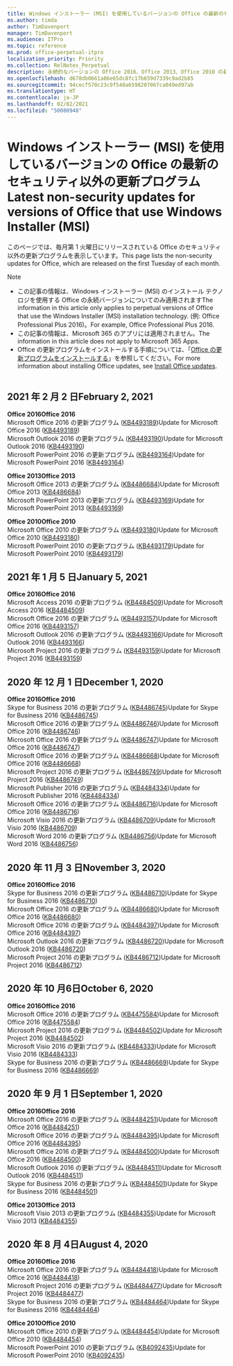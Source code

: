 ```yaml
---
title: Windows インストーラー (MSI) を使用しているバージョンの Office の最新のセキュリティ以外の更新プログラム
ms.author: timda
author: TimDavenport
manager: TimDavenport
ms.audience: ITPro
ms.topic: reference
ms.prod: office-perpetual-itpro
localization_priority: Priority
ms.collection: RelNotes_Perpetual
description: 永続的なバージョンの Office 2016、Office 2013、Office 2010 の最新のセキュリティ以外の更新プログラム情報へのリンクを IT 技術者に提供します
ms.openlocfilehash: d678db0661a86e65dc8fc17b659d7339c9ad2b65
ms.sourcegitcommit: 94cecf570c23c9f540a659820706fca049ed97ab
ms.translationtype: HT
ms.contentlocale: ja-JP
ms.lasthandoff: 02/02/2021
ms.locfileid: "50080948"
---
```

# <a name="latest-non-security-updates-for-versions-of-office-that-use-windows-installer-msi"></a><span data-ttu-id="3a81d-103">Windows インストーラー (MSI) を使用しているバージョンの Office の最新のセキュリティ以外の更新プログラム</span><span class="sxs-lookup"><span data-stu-id="3a81d-103">Latest non-security updates for versions of Office that use Windows Installer (MSI)</span></span>

<span data-ttu-id="3a81d-104">このページでは、毎月第 1 火曜日にリリースされている Office のセキュリティ以外の更新プログラムを表示しています。</span><span class="sxs-lookup"><span data-stu-id="3a81d-104">This page lists the non-security updates for Office, which are released on the first Tuesday of each month.</span></span>

> [!NOTE]
> - <span data-ttu-id="3a81d-105">この記事の情報は、Windows インストーラー (MSI) のインストール テクノロジを使用する Office の永続バージョンについてのみ適用されます</span><span class="sxs-lookup"><span data-stu-id="3a81d-105">The information in this article only applies to perpetual versions of Office that use the Windows Installer (MSI) installation technology.</span></span> <span data-ttu-id="3a81d-106">(例: Office Professional Plus 2016)。</span><span class="sxs-lookup"><span data-stu-id="3a81d-106">For example, Office Professional Plus 2016.</span></span>
> - <span data-ttu-id="3a81d-107">この記事の情報は、Microsoft 365 のアプリには適用されません。</span><span class="sxs-lookup"><span data-stu-id="3a81d-107">The information in this article does not apply to Microsoft 365 Apps.</span></span>
> - <span data-ttu-id="3a81d-108">Office の更新プログラムをインストールする手順については、「[Office の更新プログラムをインストールする](https://support.office.com/article/2ab296f3-7f03-43a2-8e50-46de917611c5)」を参照してください。</span><span class="sxs-lookup"><span data-stu-id="3a81d-108">For more information about installing Office updates, see [Install Office updates](https://support.office.com/article/2ab296f3-7f03-43a2-8e50-46de917611c5).</span></span>
<br/><br/>

## <a name="february-2-2021"></a><span data-ttu-id="3a81d-109">2021 年 2 月 2 日</span><span class="sxs-lookup"><span data-stu-id="3a81d-109">February 2, 2021</span></span>
<span data-ttu-id="3a81d-110">**Office 2016**</span><span class="sxs-lookup"><span data-stu-id="3a81d-110">**Office 2016**</span></span><br/>
<span data-ttu-id="3a81d-111">Microsoft Office 2016 の更新プログラム ([KB4493189](https://support.microsoft.com/help/4493189))</span><span class="sxs-lookup"><span data-stu-id="3a81d-111">Update for Microsoft Office 2016 ([KB4493189](https://support.microsoft.com/help/4493189))</span></span> </br> <span data-ttu-id="3a81d-112">Microsoft Outlook 2016 の更新プログラム ([KB4493190](https://support.microsoft.com/help/4493190))</span><span class="sxs-lookup"><span data-stu-id="3a81d-112">Update for Microsoft Outlook 2016 ([KB4493190](https://support.microsoft.com/help/4493190))</span></span> </br> <span data-ttu-id="3a81d-113">Microsoft PowerPoint 2016 の更新プログラム ([KB4493164](https://support.microsoft.com/help/4493164))</span><span class="sxs-lookup"><span data-stu-id="3a81d-113">Update for Microsoft PowerPoint 2016 ([KB4493164](https://support.microsoft.com/help/4493164))</span></span> </br> 

<span data-ttu-id="3a81d-114">**Office 2013**</span><span class="sxs-lookup"><span data-stu-id="3a81d-114">**Office 2013**</span></span><br/>
<span data-ttu-id="3a81d-115">Microsoft Office 2013 の更新プログラム ([KB4486684](https://support.microsoft.com/help/4486684))</span><span class="sxs-lookup"><span data-stu-id="3a81d-115">Update for Microsoft Office 2013 ([KB4486684](https://support.microsoft.com/help/4486684))</span></span> </br>
<span data-ttu-id="3a81d-116">Microsoft PowerPoint 2013 の更新プログラム ([KB4493169](https://support.microsoft.com/help/4493169))</span><span class="sxs-lookup"><span data-stu-id="3a81d-116">Update for Microsoft PowerPoint 2013 ([KB4493169](https://support.microsoft.com/help/4493169))</span></span> </br>

<span data-ttu-id="3a81d-117">**Office 2010**</span><span class="sxs-lookup"><span data-stu-id="3a81d-117">**Office 2010**</span></span><br/>
<span data-ttu-id="3a81d-118">Microsoft Office 2010 の更新プログラム ([KB4493180](https://support.microsoft.com/help/4493180))</span><span class="sxs-lookup"><span data-stu-id="3a81d-118">Update for Microsoft Office 2010 ([KB4493180](https://support.microsoft.com/help/4493180))</span></span> </br>
<span data-ttu-id="3a81d-119">Microsoft PowerPoint 2010 の更新プログラム ([KB4493179](https://support.microsoft.com/help/4493179))</span><span class="sxs-lookup"><span data-stu-id="3a81d-119">Update for Microsoft PowerPoint 2010 ([KB4493179](https://support.microsoft.com/help/4493179))</span></span></br>


## <a name="january-5-2021"></a><span data-ttu-id="3a81d-120">2021 年 1 月 5 日</span><span class="sxs-lookup"><span data-stu-id="3a81d-120">January 5, 2021</span></span>
<span data-ttu-id="3a81d-121">**Office 2016**</span><span class="sxs-lookup"><span data-stu-id="3a81d-121">**Office 2016**</span></span></br>
<span data-ttu-id="3a81d-122">Microsoft Access 2016 の更新プログラム ([KB4484509](https://support.microsoft.com/help/4484509))</span><span class="sxs-lookup"><span data-stu-id="3a81d-122">Update for Microsoft Access 2016 ([KB4484509](https://support.microsoft.com/help/4484509))</span></span> </br>
<span data-ttu-id="3a81d-123">Microsoft Office 2016 の更新プログラム ([KB4493157](https://support.microsoft.com/help/4493157))</span><span class="sxs-lookup"><span data-stu-id="3a81d-123">Update for Microsoft Office 2016 ([KB4493157](https://support.microsoft.com/help/4493157))</span></span> </br>
<span data-ttu-id="3a81d-124">Microsoft Outlook 2016 の更新プログラム ([KB4493166](https://support.microsoft.com/help/4493166))</span><span class="sxs-lookup"><span data-stu-id="3a81d-124">Update for Microsoft Outlook 2016 ([KB4493166](https://support.microsoft.com/help/4493166))</span></span> </br>
<span data-ttu-id="3a81d-125">Microsoft Project 2016 の更新プログラム ([KB4493159](https://support.microsoft.com/help/4493159))</span><span class="sxs-lookup"><span data-stu-id="3a81d-125">Update for Microsoft Project 2016 ([KB4493159](https://support.microsoft.com/help/4493159))</span></span> </br>


## <a name="december-1-2020"></a><span data-ttu-id="3a81d-126">2020 年 12 月 1 日</span><span class="sxs-lookup"><span data-stu-id="3a81d-126">December 1, 2020</span></span>
<span data-ttu-id="3a81d-127">**Office 2016**</span><span class="sxs-lookup"><span data-stu-id="3a81d-127">**Office 2016**</span></span><br/>
<span data-ttu-id="3a81d-128">Skype for Business 2016 の更新プログラム ([KB4486745](https://support.microsoft.com/help/4486745))</span><span class="sxs-lookup"><span data-stu-id="3a81d-128">Update for Skype for Business 2016 ([KB4486745](https://support.microsoft.com/help/4486745))</span></span> <br/>
<span data-ttu-id="3a81d-129">Microsoft Office 2016 の更新プログラム ([KB4486746](https://support.microsoft.com/help/4486746))</span><span class="sxs-lookup"><span data-stu-id="3a81d-129">Update for Microsoft Office 2016 ([KB4486746](https://support.microsoft.com/help/4486746))</span></span> <br/> <span data-ttu-id="3a81d-130">Microsoft Office 2016 の更新プログラム ([KB4486747](https://support.microsoft.com/help/4486747))</span><span class="sxs-lookup"><span data-stu-id="3a81d-130">Update for Microsoft Office 2016 ([KB4486747](https://support.microsoft.com/help/4486747))</span></span> <br/> <span data-ttu-id="3a81d-131">Microsoft Office 2016 の更新プログラム ([KB4486668](https://support.microsoft.com/help/4486668))</span><span class="sxs-lookup"><span data-stu-id="3a81d-131">Update for Microsoft Office 2016 ([KB4486668](https://support.microsoft.com/help/4486668))</span></span> <br/>
<span data-ttu-id="3a81d-132">Microsoft Project 2016 の更新プログラム ([KB4486749](https://support.microsoft.com/help/4486749))</span><span class="sxs-lookup"><span data-stu-id="3a81d-132">Update for Microsoft Project 2016 ([KB4486749](https://support.microsoft.com/help/4486749))</span></span> <br/> <span data-ttu-id="3a81d-133">Microsoft Publisher 2016 の更新プログラム ([KB4484334](https://support.microsoft.com/help/4484334))</span><span class="sxs-lookup"><span data-stu-id="3a81d-133">Update for Microsoft Publisher 2016 ([KB4484334](https://support.microsoft.com/help/4484334))</span></span> <br/> <span data-ttu-id="3a81d-134">Microsoft Office 2016 の更新プログラム ([KB4486716](https://support.microsoft.com/help/4486716))</span><span class="sxs-lookup"><span data-stu-id="3a81d-134">Update for Microsoft Office 2016 ([KB4486716](https://support.microsoft.com/help/4486716))</span></span> <br/> <span data-ttu-id="3a81d-135">Microsoft Visio 2016 の更新プログラム ([KB4486709](https://support.microsoft.com/help/4486709))</span><span class="sxs-lookup"><span data-stu-id="3a81d-135">Update for Microsoft Visio 2016 ([KB4486709](https://support.microsoft.com/help/4486709))</span></span> <br/>
<span data-ttu-id="3a81d-136">Microsoft Word 2016 の更新プログラム ([KB4486756](https://support.microsoft.com/help/4486756))</span><span class="sxs-lookup"><span data-stu-id="3a81d-136">Update for Microsoft Word 2016 ([KB4486756](https://support.microsoft.com/help/4486756))</span></span> <br/> 


## <a name="november-3-2020"></a><span data-ttu-id="3a81d-137">2020 年 11 月 3 日</span><span class="sxs-lookup"><span data-stu-id="3a81d-137">November 3, 2020</span></span>
<span data-ttu-id="3a81d-138">**Office 2016**</span><span class="sxs-lookup"><span data-stu-id="3a81d-138">**Office 2016**</span></span><br/>
<span data-ttu-id="3a81d-139">Skype for Business 2016 の更新プログラム ([KB4486710](https://support.microsoft.com/help/4486710))</span><span class="sxs-lookup"><span data-stu-id="3a81d-139">Update for Skype for Business 2016 ([KB4486710](https://support.microsoft.com/help/4486710))</span></span> <br/>
<span data-ttu-id="3a81d-140">Microsoft Office 2016 の更新プログラム ([KB4486680](https://support.microsoft.com/help/4486680))</span><span class="sxs-lookup"><span data-stu-id="3a81d-140">Update for Microsoft Office 2016 ([KB4486680](https://support.microsoft.com/help/4486680))</span></span> <br/>
<span data-ttu-id="3a81d-141">Microsoft Office 2016 の更新プログラム ([KB4484397](https://support.microsoft.com/help/4484397))</span><span class="sxs-lookup"><span data-stu-id="3a81d-141">Update for Microsoft Office 2016 ([KB4484397](https://support.microsoft.com/help/4484397))</span></span> <br/>
<span data-ttu-id="3a81d-142">Microsoft Outlook 2016 の更新プログラム ([KB4486720](https://support.microsoft.com/help/4486720))</span><span class="sxs-lookup"><span data-stu-id="3a81d-142">Update for Microsoft Outlook 2016 ([KB4486720](https://support.microsoft.com/help/4486720))</span></span> <br/>
<span data-ttu-id="3a81d-143">Microsoft Project 2016 の更新プログラム ([KB4486712](https://support.microsoft.com/help/4486712))</span><span class="sxs-lookup"><span data-stu-id="3a81d-143">Update for Microsoft Project 2016 ([KB4486712](https://support.microsoft.com/help/4486712))</span></span> <br/>


## <a name="october-6-2020"></a><span data-ttu-id="3a81d-144">2020 年 10 月6日</span><span class="sxs-lookup"><span data-stu-id="3a81d-144">October 6, 2020</span></span>
<span data-ttu-id="3a81d-145">**Office 2016**</span><span class="sxs-lookup"><span data-stu-id="3a81d-145">**Office 2016**</span></span><br/>
<span data-ttu-id="3a81d-146">Microsoft Office 2016 の更新プログラム ([KB4475584](https://support.microsoft.com/help/4475584))</span><span class="sxs-lookup"><span data-stu-id="3a81d-146">Update for Microsoft Office 2016 ([KB4475584](https://support.microsoft.com/help/4475584))</span></span><br/>
<span data-ttu-id="3a81d-147">Microsoft Project 2016 の更新プログラム ([KB4484502](https://support.microsoft.com/help/4484502))</span><span class="sxs-lookup"><span data-stu-id="3a81d-147">Update for Microsoft Project 2016 ([KB4484502](https://support.microsoft.com/help/4484502))</span></span><br/>
<span data-ttu-id="3a81d-148">Microsoft Visio 2016 の更新プログラム ([KB4484333](https://support.microsoft.com/help/4484333))</span><span class="sxs-lookup"><span data-stu-id="3a81d-148">Update for Microsoft Visio 2016 ([KB4484333](https://support.microsoft.com/help/4484333))</span></span><br/>
<span data-ttu-id="3a81d-149">Skype for Business 2016 の更新プログラム ([KB4486669](https://support.microsoft.com/help/4486669))</span><span class="sxs-lookup"><span data-stu-id="3a81d-149">Update for Skype for Business 2016 ([KB4486669](https://support.microsoft.com/help/4486669))</span></span><br/> 

## <a name="september-1-2020"></a><span data-ttu-id="3a81d-150">2020 年 9 月 1 日</span><span class="sxs-lookup"><span data-stu-id="3a81d-150">September 1, 2020</span></span>
<span data-ttu-id="3a81d-151">**Office 2016**</span><span class="sxs-lookup"><span data-stu-id="3a81d-151">**Office 2016**</span></span><br/>
<span data-ttu-id="3a81d-152">Microsoft Office 2016 の更新プログラム ([KB4484251](https://support.microsoft.com/help/4484251))</span><span class="sxs-lookup"><span data-stu-id="3a81d-152">Update for Microsoft Office 2016 ([KB4484251](https://support.microsoft.com/help/4484251))</span></span><br/>
<span data-ttu-id="3a81d-153">Microsoft Office 2016 の更新プログラム ([KB4484395](https://support.microsoft.com/help/4484395))</span><span class="sxs-lookup"><span data-stu-id="3a81d-153">Update for Microsoft Office 2016 ([KB4484395](https://support.microsoft.com/help/4484395))</span></span><br/> <span data-ttu-id="3a81d-154">Microsoft Office 2016 の更新プログラム ([KB4484500](https://support.microsoft.com/help/4484500))</span><span class="sxs-lookup"><span data-stu-id="3a81d-154">Update for Microsoft Office 2016 ([KB4484500](https://support.microsoft.com/help/4484500))</span></span> <br/>
<span data-ttu-id="3a81d-155">Microsoft Outlook 2016 の更新プログラム ([KB4484511](https://support.microsoft.com/help/4484511))</span><span class="sxs-lookup"><span data-stu-id="3a81d-155">Update for Microsoft Outlook 2016 ([KB4484511](https://support.microsoft.com/help/4484511))</span></span> <br/>
<span data-ttu-id="3a81d-156">Skype for Business 2016 の更新プログラム ([KB4484501](https://support.microsoft.com/help/4484501))</span><span class="sxs-lookup"><span data-stu-id="3a81d-156">Update for Skype for Business 2016 ([KB4484501](https://support.microsoft.com/help/4484501))</span></span> <br/>

<span data-ttu-id="3a81d-157">**Office 2013**</span><span class="sxs-lookup"><span data-stu-id="3a81d-157">**Office 2013**</span></span><br/>
<span data-ttu-id="3a81d-158">Microsoft Visio 2013 の更新プログラム ([KB4484355](https://support.microsoft.com/help/4484355))</span><span class="sxs-lookup"><span data-stu-id="3a81d-158">Update for Microsoft Visio 2013 ([KB4484355](https://support.microsoft.com/help/4484355))</span></span><br/>

## <a name="august-4-2020"></a><span data-ttu-id="3a81d-159">2020 年 8 月 4日</span><span class="sxs-lookup"><span data-stu-id="3a81d-159">August 4, 2020</span></span>

<span data-ttu-id="3a81d-160">**Office 2016**</span><span class="sxs-lookup"><span data-stu-id="3a81d-160">**Office 2016**</span></span><br/>
<span data-ttu-id="3a81d-161">Microsoft Office 2016 の更新プログラム ([KB4484418](https://support.microsoft.com/help/4484418))</span><span class="sxs-lookup"><span data-stu-id="3a81d-161">Update for Microsoft Office 2016 ([KB4484418](https://support.microsoft.com/help/4484418))</span></span><br/> <span data-ttu-id="3a81d-162">Microsoft Project 2016 の更新プログラム ([KB4484477](https://support.microsoft.com/help/4484477))</span><span class="sxs-lookup"><span data-stu-id="3a81d-162">Update for Microsoft Project 2016 ([KB4484477](https://support.microsoft.com/help/4484477))</span></span><br/>
<span data-ttu-id="3a81d-163">Skype for Business 2016 の更新プログラム ([KB4484464](https://support.microsoft.com/help/4484464))</span><span class="sxs-lookup"><span data-stu-id="3a81d-163">Update for Skype for Business 2016 ([KB4484464](https://support.microsoft.com/help/4484464))</span></span><br/> 

<span data-ttu-id="3a81d-164">**Office 2010**</span><span class="sxs-lookup"><span data-stu-id="3a81d-164">**Office 2010**</span></span><br/>
<span data-ttu-id="3a81d-165">Microsoft Office 2010 の更新プログラム ([KB4484454](https://support.microsoft.com/help/4484454))</span><span class="sxs-lookup"><span data-stu-id="3a81d-165">Update for Microsoft Office 2010 ([KB4484454](https://support.microsoft.com/help/4484454))</span></span><br/> <span data-ttu-id="3a81d-166">Microsoft PowerPoint 2010 の更新プログラム ([KB4092435](https://support.microsoft.com/help/4092435))</span><span class="sxs-lookup"><span data-stu-id="3a81d-166">Update for Microsoft PowerPoint 2010 ([KB4092435](https://support.microsoft.com/help/4092435))</span></span><br/> 

</br>